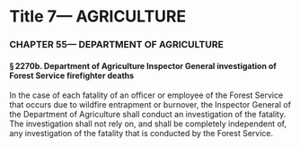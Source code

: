 
# Title 7— AGRICULTURE
### CHAPTER 55— DEPARTMENT OF AGRICULTURE
#### § 2270b. Department of Agriculture Inspector General investigation of Forest Service firefighter deaths

In the case of each fatality of an officer or employee of the Forest Service that occurs due to wildfire entrapment or burnover, the Inspector General of the Department of Agriculture shall conduct an investigation of the fatality. The investigation shall not rely on, and shall be completely independent of, any investigation of the fatality that is conducted by the Forest Service.
